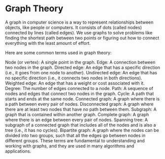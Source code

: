 # Graph Theory

A graph in computer science is a way to represent relationships between objects, like people or computers. It consists of dots (called nodes) connected by lines (called edges). We use graphs to solve problems like finding the shortest path between two points or figuring out how to connect everything with the least amount of effort.

Here are some common terms used in graph theory:

Node (or vertex): A single point in the graph.
Edge: A connection between two nodes in the graph.
Directed edge: An edge that has a specific direction (i.e., it goes from one node to another).
Undirected edge: An edge that has no specific direction (i.e., it connects two nodes in both directions).
Weighted edge: An edge that has a weight or cost associated with it.
Degree: The number of edges connected to a node.
Path: A sequence of nodes and edges that connect two nodes in the graph.
Cycle: A path that starts and ends at the same node.
Connected graph: A graph where there is a path between every pair of nodes.
Disconnected graph: A graph where there are at least two nodes that have no path between them.
Subgraph: A graph that is contained within another graph.
Complete graph: A graph where there is an edge between every pair of nodes.
Spanning tree: A subgraph of a connected graph that includes all of the nodes and is also a tree (i.e., it has no cycles).
Bipartite graph: A graph where the nodes can be divided into two groups, such that all the edges go between nodes in different groups.
These terms are fundamental to understanding and working with graphs, and they are used in many algorithms and applications.